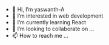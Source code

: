 - 👋 Hi, I’m yaswanth-A
- 👀 I’m interested in web development 
- 🌱 I’m currently learning React
- 💞️ I’m looking to collaborate on ...
- 📫 How to reach me ...

<!---
yaswanth-akasam/yaswanth-akasam is a ✨ special ✨ repository because its `README.md` (this file) appears on your GitHub profile.
You can click the Preview link to take a look at your changes.
--->
